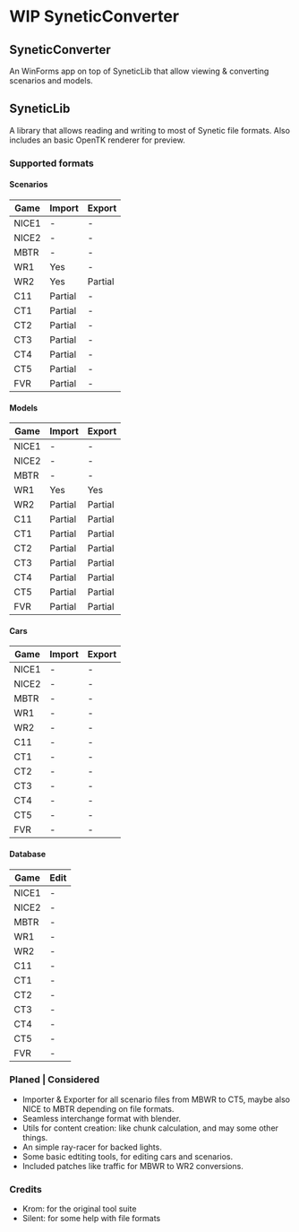# WIP SyneticConverter

## SyneticConverter
An WinForms app on top of SyneticLib that allow viewing & converting scenarios and models.

## SyneticLib
A library that allows reading and writing to most of Synetic file formats.
Also includes an basic OpenTK renderer for preview.

### Supported formats

#### Scenarios
| Game | Import | Export |
| --- | --- | --- |
| NICE1 | - | - |
| NICE2 | - | - |
| MBTR | - | - |
| WR1 | Yes | - |
| WR2 | Yes | Partial |
| C11 | Partial | - | // no materials / terrain mesh only
| CT1 | Partial | - |
| CT2 | Partial | - |
| CT3 | Partial | - |
| CT4 | Partial | - |
| CT5 | Partial | - |
| FVR | Partial | - |

#### Models
| Game | Import | Export |
| --- | --- | --- |
| NICE1 | - | - |
| NICE2 | - | - |
| MBTR | - | - |
| WR1 | Yes | Yes |
| WR2 | Partial | Partial | // only simple models
| C11 | Partial | Partial |
| CT1 | Partial | Partial |
| CT2 | Partial | Partial |
| CT3 | Partial | Partial |
| CT4 | Partial | Partial |
| CT5 | Partial | Partial |
| FVR | Partial | Partial |

#### Cars
| Game | Import | Export |
| --- | --- | --- |
| NICE1 | - | - |
| NICE2 | - | - |
| MBTR | - | - |
| WR1 | - | - |
| WR2 | - | - |
| C11 | - | - |
| CT1 | - | - |
| CT2 | - | - |
| CT3 | - | - |
| CT4 | - | - |
| CT5 | - | - |
| FVR | - | - |

#### Database
| Game | Edit |
| --- | --- |
| NICE1 | - |
| NICE2 | - |
| MBTR | - |
| WR1 | - |
| WR2 | - |
| C11 | - |
| CT1 | - |
| CT2 | - |
| CT3 | - |
| CT4 | - |
| CT5 | - |
| FVR | - |

### Planed | Considered
- Importer & Exporter for all scenario files from MBWR to CT5, maybe also NICE to MBTR depending on file formats.
- Seamless interchange format with blender. 
- Utils for content creation: like chunk calculation, and may some other things.
- An simple ray-racer for backed lights.
- Some basic edtiting tools, for editing cars and scenarios.
- Included patches like traffic for MBWR to WR2 conversions.

### Credits
- Krom: for the original tool suite
- Silent: for some help with file formats

